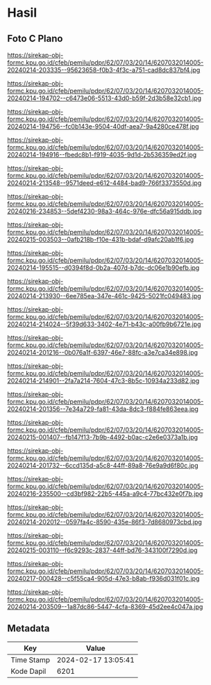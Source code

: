 # Hasil

## Foto C Plano

https://sirekap-obj-formc.kpu.go.id/cfeb/pemilu/pdpr/62/07/03/20/14/6207032014005-20240214-203335--95623658-f0b3-4f3c-a751-cad8dc837bf4.jpg

https://sirekap-obj-formc.kpu.go.id/cfeb/pemilu/pdpr/62/07/03/20/14/6207032014005-20240214-194702--c6473e06-5513-43d0-b59f-2d3b58e32cb1.jpg

https://sirekap-obj-formc.kpu.go.id/cfeb/pemilu/pdpr/62/07/03/20/14/6207032014005-20240214-194756--fc0b143e-9504-40df-aea7-9a4280ce478f.jpg

https://sirekap-obj-formc.kpu.go.id/cfeb/pemilu/pdpr/62/07/03/20/14/6207032014005-20240214-194916--fbedc8b1-f919-4035-9d1d-2b536359ed2f.jpg

https://sirekap-obj-formc.kpu.go.id/cfeb/pemilu/pdpr/62/07/03/20/14/6207032014005-20240214-213548--9571deed-e612-4484-bad9-766f3373550d.jpg

https://sirekap-obj-formc.kpu.go.id/cfeb/pemilu/pdpr/62/07/03/20/14/6207032014005-20240216-234853--5def4230-98a3-464c-976e-dfc56a915ddb.jpg

https://sirekap-obj-formc.kpu.go.id/cfeb/pemilu/pdpr/62/07/03/20/14/6207032014005-20240215-003503--0afb218b-f10e-431b-bdaf-d9afc20ab1f6.jpg

https://sirekap-obj-formc.kpu.go.id/cfeb/pemilu/pdpr/62/07/03/20/14/6207032014005-20240214-195515--d0394f8d-0b2a-407d-b7dc-dc06e1b90efb.jpg

https://sirekap-obj-formc.kpu.go.id/cfeb/pemilu/pdpr/62/07/03/20/14/6207032014005-20240214-213930--6ee785ea-347e-461c-9425-5021fc049483.jpg

https://sirekap-obj-formc.kpu.go.id/cfeb/pemilu/pdpr/62/07/03/20/14/6207032014005-20240214-214024--5f39d633-3402-4e71-b43c-a00fb9b6721e.jpg

https://sirekap-obj-formc.kpu.go.id/cfeb/pemilu/pdpr/62/07/03/20/14/6207032014005-20240214-201216--0b076a1f-6397-46e7-88fc-a3e7ca34e898.jpg

https://sirekap-obj-formc.kpu.go.id/cfeb/pemilu/pdpr/62/07/03/20/14/6207032014005-20240214-214901--2fa7a214-7604-47c3-8b5c-10934a233d82.jpg

https://sirekap-obj-formc.kpu.go.id/cfeb/pemilu/pdpr/62/07/03/20/14/6207032014005-20240214-201356--7e34a729-fa81-43da-8dc3-f884fe863eea.jpg

https://sirekap-obj-formc.kpu.go.id/cfeb/pemilu/pdpr/62/07/03/20/14/6207032014005-20240215-001407--fb147f13-7b9b-4492-b0ac-c2e6e0373a1b.jpg

https://sirekap-obj-formc.kpu.go.id/cfeb/pemilu/pdpr/62/07/03/20/14/6207032014005-20240214-201732--6ccd135d-a5c8-44ff-89a8-76e9a9d6f80c.jpg

https://sirekap-obj-formc.kpu.go.id/cfeb/pemilu/pdpr/62/07/03/20/14/6207032014005-20240216-235500--cd3bf982-22b5-445a-a9c4-77bc432e0f7b.jpg

https://sirekap-obj-formc.kpu.go.id/cfeb/pemilu/pdpr/62/07/03/20/14/6207032014005-20240214-202012--0597fa4c-8590-435e-86f3-7d8680973cbd.jpg

https://sirekap-obj-formc.kpu.go.id/cfeb/pemilu/pdpr/62/07/03/20/14/6207032014005-20240215-003110--f6c9293c-2837-44ff-bd76-343100f7290d.jpg

https://sirekap-obj-formc.kpu.go.id/cfeb/pemilu/pdpr/62/07/03/20/14/6207032014005-20240217-000428--c5f55ca4-905d-47e3-b8ab-f936d031f01c.jpg

https://sirekap-obj-formc.kpu.go.id/cfeb/pemilu/pdpr/62/07/03/20/14/6207032014005-20240214-203509--1a87dc86-5447-4cfa-8369-45d2ee4c047a.jpg


## Metadata

| Key        | Value               |
| ---------- | ------------------- |
| Time Stamp | 2024-02-17 13:05:41 |
| Kode Dapil | 6201                |



